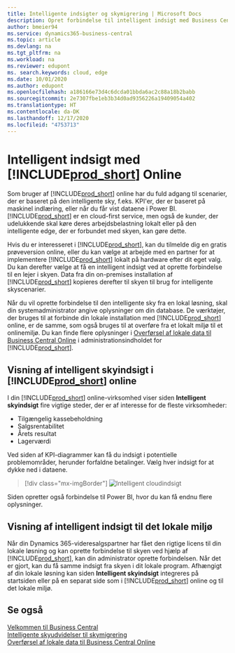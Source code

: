 ```yaml
---
title: Intelligente indsigter og skymigrering | Microsoft Docs
description: Opret forbindelse til intelligent indsigt med Business Central fra din lokale løsning. Få mere at vide om, hvordan du overfører til skyen.
author: bmeier94
ms.service: dynamics365-business-central
ms.topic: article
ms.devlang: na
ms.tgt_pltfrm: na
ms.workload: na
ms.reviewer: edupont
ms. search.keywords: cloud, edge
ms.date: 10/01/2020
ms.author: edupont
ms.openlocfilehash: a186166e73d4c6dcda01bbda6ac2c88a18b2babb
ms.sourcegitcommit: 2e7307fbe1eb3b34d0ad9356226a19409054a402
ms.translationtype: HT
ms.contentlocale: da-DK
ms.lasthandoff: 12/17/2020
ms.locfileid: "4753713"
---
```

# <a name="intelligent-insights-with-prod_short-online"></a>Intelligent indsigt med [!INCLUDE[prod_short](includes/prod_short.md)] Online

Som bruger af [!INCLUDE[prod_short](includes/prod_short.md)] online har du fuld adgang til scenarier, der er baseret på den intelligente sky, f.eks. KPI'er, der er baseret på maskinel indlæring, eller når du får vist dataene i Power BI. [!INCLUDE[prod_short](includes/prod_short.md)] er en cloud-first service, men også de kunder, der udelukkende skal køre deres arbejdsbelastning lokalt eller på den intelligente edge, der er forbundet med skyen, kan gøre dette.  

Hvis du er interesseret i [!INCLUDE[prod_short](includes/prod_short.md)], kan du tilmelde dig en gratis prøveversion online, eller du kan vælge at arbejde med en partner for at implementere [!INCLUDE[prod_short](includes/prod_short.md)] lokalt på hardware efter dit eget valg. Du kan derefter vælge at få en intelligent indsigt ved at oprette forbindelse til en lejer i skyen. Data fra din on-premises installation af [!INCLUDE[prod_short](includes/prod_short.md)] kopieres derefter til skyen til brug for intelligente skyscenarier.  

Når du vil oprette forbindelse til den intelligente sky fra en lokal løsning, skal din systemadministrator angive oplysninger om din database. De værktøjer, der bruges til at forbinde din lokale installation med [!INCLUDE[prod_short](includes/prod_short.md)] online, er de samme, som også bruges til at overføre fra et lokalt miljø til et onlinemiljø. Du kan finde flere oplysninger i [Overførsel af lokale data til Business Central Online](/dynamics365/business-central/dev-itpro/administration/migrate-data) i administrationsindholdet for [!INCLUDE[prod_short](includes/prod_short.md)].  

## <a name="viewing-intelligent-cloud-insights-in-prod_short-online"></a>Visning af intelligent skyindsigt i [!INCLUDE[prod_short](includes/prod_short.md)] online

I din [!INCLUDE[prod_short](includes/prod_short.md)] online-virksomhed viser siden **Intelligent skyindsigt** fire vigtige steder, der er af interesse for de fleste virksomheder:

- Tilgængelig kassebeholdning
- Salgsrentabilitet
- Årets resultat
- Lagerværdi

Ved siden af KPI-diagrammer kan få du indsigt i potentielle problemområder, herunder forfaldne betalinger. Vælg hver indsigt for at dykke ned i dataene.  

> [!div class="mx-imgBorder"]
> ![Intelligent cloudindsigt](media/across-intelligent-cloud/intelligentcloudApril19.png "Viser siden Intelligent cloudindsigt i Business Central")

Siden opretter også forbindelse til Power BI, hvor du kan få endnu flere oplysninger.

## <a name="viewing-intelligent-insights-on-premises"></a>Visning af intelligent indsigt til det lokale miljø

Når din Dynamics 365-videresalgspartner har fået den rigtige licens til din lokale løsning og kan oprette forbindelse til skyen ved hjælp af [!INCLUDE[prod_short](includes/prod_short.md)], kan din administrator oprette forbindelsen. Når det er gjort, kan du få samme indsigt fra skyen i dit lokale program. Afhængigt af din lokale løsning kan siden **Intelligent skyindsigt** integreres på startsiden eller på en separat side som i [!INCLUDE[prod_short](includes/prod_short.md)] online og til det lokale miljø.  

## <a name="see-also"></a>Se også

[Velkommen til Business Central](index.md)  
[Intelligente skyudvidelser til skymigrering](ui-extensions-data-replication.md)  
[Overførsel af lokale data til Business Central Online](/dynamics365/business-central/dev-itpro/administration/migrate-data)  
